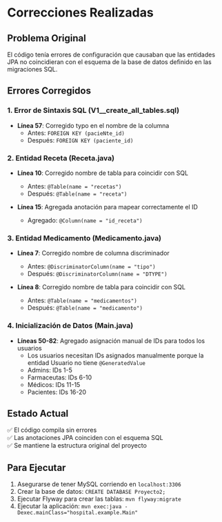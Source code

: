# Correcciones Realizadas

## Problema Original
El código tenía errores de configuración que causaban que las entidades JPA no coincidieran con el esquema de la base de datos definido en las migraciones SQL.

## Errores Corregidos

### 1. Error de Sintaxis SQL (V1__create_all_tables.sql)
- **Línea 57**: Corregido typo en el nombre de la columna
  - Antes: `FOREIGN KEY (pacieNte_id)`
  - Después: `FOREIGN KEY (paciente_id)`

### 2. Entidad Receta (Receta.java)
- **Línea 10**: Corregido nombre de tabla para coincidir con SQL
  - Antes: `@Table(name = "recetas")`
  - Después: `@Table(name = "receta")`
  
- **Línea 15**: Agregada anotación para mapear correctamente el ID
  - Agregado: `@Column(name = "id_receta")`

### 3. Entidad Medicamento (Medicamento.java)
- **Línea 7**: Corregido nombre de columna discriminador
  - Antes: `@DiscriminatorColumn(name = "tipo")`
  - Después: `@DiscriminatorColumn(name = "DTYPE")`
  
- **Línea 8**: Corregido nombre de tabla para coincidir con SQL
  - Antes: `@Table(name = "medicamentos")`
  - Después: `@Table(name = "medicamento")`

### 4. Inicialización de Datos (Main.java)
- **Líneas 50-82**: Agregado asignación manual de IDs para todos los usuarios
  - Los usuarios necesitan IDs asignados manualmente porque la entidad Usuario no tiene `@GeneratedValue`
  - Admins: IDs 1-5
  - Farmaceutas: IDs 6-10
  - Médicos: IDs 11-15
  - Pacientes: IDs 16-20

## Estado Actual
✅ El código compila sin errores  
✅ Las anotaciones JPA coinciden con el esquema SQL  
✅ Se mantiene la estructura original del proyecto

## Para Ejecutar
1. Asegurarse de tener MySQL corriendo en `localhost:3306`
2. Crear la base de datos: `CREATE DATABASE Proyecto2;`
3. Ejecutar Flyway para crear las tablas: `mvn flyway:migrate`
4. Ejecutar la aplicación: `mvn exec:java -Dexec.mainClass="hospital.example.Main"`
